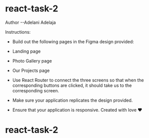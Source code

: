 # react-task-2
Author --Adelani Adelaja

Instructions:

* Build out the following pages in the Figma design provided:

 - Landing page

 - Photo Gallery page

 - Our Projects page

* Use React Router to connect the three screens so that when the corresponding buttons are clicked, it should take us to the corresponding screen.

* Make sure your application replicates the design provided.

* Ensure that your application is responsive.
Created with love ❤️

# react-task-2